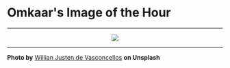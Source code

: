 # Omkaar's Image of the Hour

---

<div align="center">

<a href="https://unsplash.com/photos/street-scene-in-a-city-with-buildings-and-graffiti-jSqUf0XP-io">
  <img src="https://images.unsplash.com/photo-1754079133236-8aa9510adc35?crop=entropy&cs=tinysrgb&fit=max&fm=jpg&ixid=M3w3NjA2Nzh8MHwxfHJhbmRvbXx8fHx8fHx8fDE3NTUxODcyMDB8&ixlib=rb-4.1.0&q=80&w=1080" style="max-width:100%; height:auto;">
</a>



</div>

---

**Photo by** [Willian Justen de Vasconcellos](https://unsplash.com/@willianjusten) **on Unsplash**
